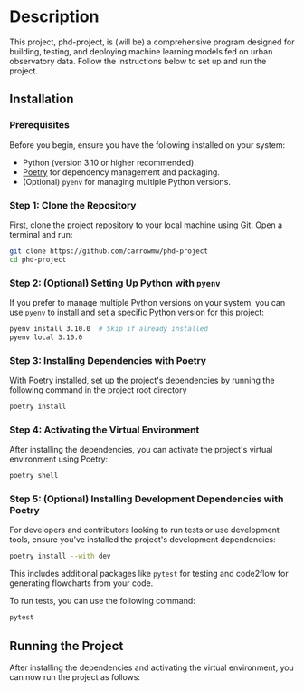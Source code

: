 # Description

This project, phd-project, is (will be) a comprehensive program designed for building, testing, and deploying machine learning models fed on urban observatory data. Follow the instructions below to set up and run the project.

## Installation

### Prerequisites

Before you begin, ensure you have the following installed on your system:

* Python (version 3.10 or higher recommended).
* [Poetry](https://python-poetry.org/docs/) for dependency management and packaging.
* (Optional) `pyenv` for managing multiple Python versions.

### Step 1: Clone the Repository

First, clone the project repository to your local machine using Git. Open a terminal and run:

```sh
git clone https://github.com/carrowmw/phd-project
cd phd-project
```

### Step 2: (Optional) Setting Up Python with `pyenv`

If you prefer to manage multiple Python versions on your system, you can use `pyenv` to install and set a specific Python version for this project:

```sh
pyenv install 3.10.0  # Skip if already installed
pyenv local 3.10.0
```

### Step 3: Installing Dependencies with Poetry

With Poetry installed, set up the project's dependencies by running the following command in the project root directory

```sh
poetry install
```

### Step 4: Activating the Virtual Environment

After installing the dependencies, you can activate the project's virtual environment using Poetry:

```sh
poetry shell
```

### Step 5: (Optional) Installing Development Dependencies with Poetry

For developers and contributors looking to run tests or use development tools, ensure you've installed the project's development dependencies:

```sh
poetry install --with dev
```

This includes additional packages like `pytest` for testing and code2flow for generating flowcharts from your code.

To run tests, you can use the following command:

```sh
pytest
```

## Running the Project

After installing the dependencies and activating the virtual environment, you can now run the project as follows: